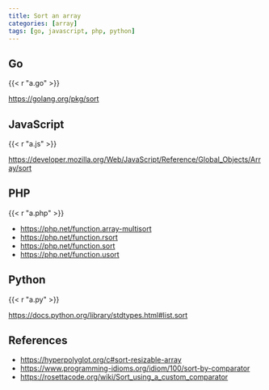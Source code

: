 ```yaml
---
title: Sort an array
categories: [array]
tags: [go, javascript, php, python]
---
```


## Go

{{< r "a.go" >}}

<https://golang.org/pkg/sort>

## JavaScript

{{< r "a.js" >}}

<https://developer.mozilla.org/Web/JavaScript/Reference/Global_Objects/Array/sort>

## PHP

{{< r "a.php" >}}

- <https://php.net/function.array-multisort>
- <https://php.net/function.rsort>
- <https://php.net/function.sort>
- <https://php.net/function.usort>

## Python

{{< r "a.py" >}}

<https://docs.python.org/library/stdtypes.html#list.sort>

## References

- <https://hyperpolyglot.org/c#sort-resizable-array>
- <https://www.programming-idioms.org/idiom/100/sort-by-comparator>
- <https://rosettacode.org/wiki/Sort_using_a_custom_comparator>
